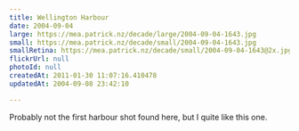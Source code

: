```yaml
---
title: Wellington Harbour
date: 2004-09-04
large: https://mea.patrick.nz/decade/large/2004-09-04-1643.jpg
small: https://mea.patrick.nz/decade/small/2004-09-04-1643.jpg
smallRetina: https://mea.patrick.nz/decade/small/2004-09-04-1643@2x.jpg
flickrUrl: null
photoId: null
createdAt: 2011-01-30 11:07:16.410478
updatedAt: 2004-09-08 23:42:10

---
```

Probably not the first harbour shot found here, but I quite like this one.
